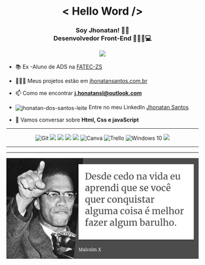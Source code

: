 <h1 align="center">< Hello Word /> </h1>
<h3 align="center"> Soy Jhonatan! 🖖🏽 <br> Desenvolvedor Front-End 👩🏽‍💻💻 </h3>


<p align="center">
<img  src="https://img.shields.io/static/v1?label=English&message=basic&color=C2331A&"/>
</p>

- 📚 Ex -Aluno de ADS na [FATEC-ZS](http://fateczonasul.edu.br/)

- 👩🏽‍💻 Meus projetos estão em [jhonatansantos.com.br](https://github.com/Jhownewmagicwand)

- 📫 Como me encontrar **j.honatansl@outlook.com**

-  <img align="center" src="https://cdn.jsdelivr.net/npm/simple-icons@3.0.1/icons/linkedin.svg" alt="jhonatan-dos-santos-leite" height="20" width="20" /> Entre no meu LinkedIn [Jhonatan Santos](https://www.linkedin.com/in/jhonatan-santos-l/)

- 💬 Vamos conversar sobre **Html, Css e javaScript**


---

<p align="center">
<img alt="Git" src="https://img.shields.io/badge/git%20-%23F05033.svg?&style=for-the-badge&logo=git&logoColor=white"/> <img src="https://img.shields.io/badge/CSS3-1572B6?style=for-the-badge&logo=css3&logoColor=white"> <img src="https://img.shields.io/badge/HTML5-E34F26?style=for-the-badge&logo=html5&logoColor=white"> <img src="https://img.shields.io/badge/JavaScript-F7DF1E?style=for-the-badge&logo=javascript&logoColor=black"> <img src="https://img.shields.io/badge/GitHub-100000?style=for-the-badge&logo=github&logoColor=white">   <img alt="Canva" src="https://img.shields.io/badge/Canva%20-%2300C4CC.svg?&style=for-the-badge&logo=Canva&logoColor=white"/> <img alt="Trello" src="https://img.shields.io/badge/Trello%20-%23026AA7.svg?&style=for-the-badge&logo=Trello&logoColor=white"/> <img alt="Windows 10" src="https://img.shields.io/badge/Windows-0078D6?style=for-the-badge&logo=windows&logoColor=white" /> <img src= "https://img.shields.io/badge/Linux-E34F26?style=for-the-badge&logo=linux&logoColor=black">
</p>

---

---

![](https://github.com/Jhownewmagicwand/Jhownewmagicwand/blob/main/MALCOLM-X.png)
